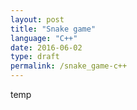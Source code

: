 ```yaml
---
layout: post
title: "Snake game"
language: "C++"
date: 2016-06-02
type: draft
permalink: /snake_game-c++
---
```


temp
